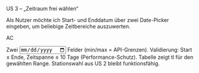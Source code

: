 US 3 – „Zeitraum frei wählen“

Als Nutzer möchte ich Start- und Enddatum über zwei Date-Picker eingeben, um beliebige Zeitbereiche auszuwerten.

AC

Zwei <input type="date"> Felder (min/max = API-Grenzen).
Validierung: Start ≤ Ende, Zeitspanne ≤ 10 Tage (Performance-Schutz).
Tabelle zeigt tl für den gewählten Range.
Stationswahl aus US 2 bleibt funktionsfähig.
